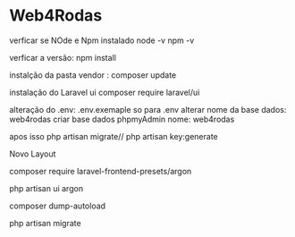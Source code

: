 # Web4Rodas
verficar se NOde e Npm instalado 
node -v 
npm -v


verficar a versão:
npm install 

instalção da pasta vendor :
composer update 

instalação do Laravel ui
composer require laravel/ui

alteração do .env:
.env.exemaple so para .env
alterar nome da base dados: web4rodas 
criar base dados phpmyAdmin nome: web4rodas


apos isso php artisan migrate//
php artisan key:generate


Novo Layout

composer require laravel-frontend-presets/argon

php artisan ui argon

composer dump-autoload

php artisan migrate
